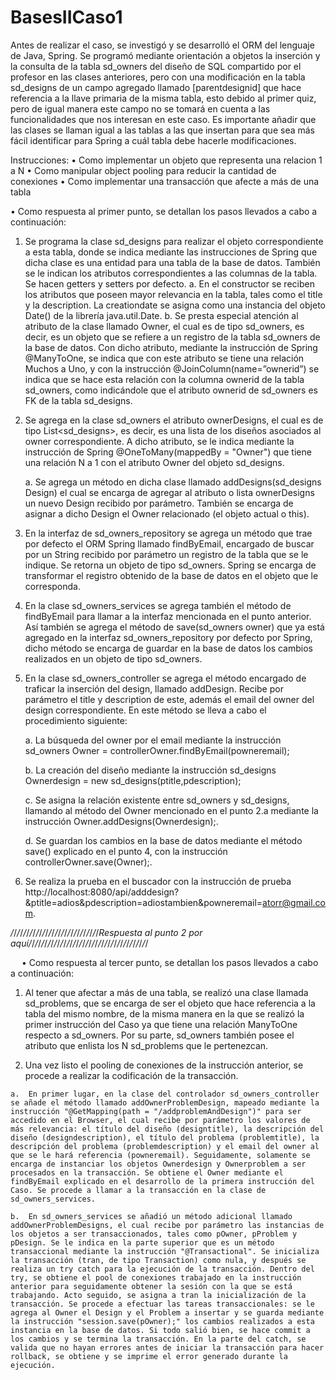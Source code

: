 # BasesIICaso1
Antes de realizar el caso, se investigó y se desarrolló el ORM del lenguaje de Java, Spring. Se programó mediante orientación a objetos la inserción y la consulta de la tabla sd_owners del diseño de SQL compartido por el profesor en las clases anteriores, pero con una modificación en la tabla sd_designs de un campo agregado llamado [parentdesignid] que hace referencia a la llave primaria de la misma tabla, esto debido al primer quiz, pero de igual manera este campo no se tomará en cuenta a las funcionalidades que nos interesan en este caso. Es importante añadir que las clases se llaman igual a las tablas a las que insertan para que sea más fácil identificar para Spring a cuál tabla debe hacerle modificaciones.

Instrucciones:
• Como implementar un objeto que representa una relacion 1 a N 
• Como manipular object pooling para reducir la cantidad de conexiones 
• Como implementar una transacción que afecte a más de una tabla

• Como respuesta al primer punto, se detallan los pasos llevados a cabo a continuación:

1.	Se programa la clase sd_designs para realizar el objeto correspondiente a esta tabla, donde se indica mediante las instrucciones de Spring que dicha clase es una entidad para una tabla de la base de datos. También se le indican los atributos correspondientes a las columnas de la tabla. Se hacen getters y setters por defecto.
    a.	En el constructor se reciben los atributos que poseen mayor relevancia en la tabla, tales como el title y la description. La creationdate se asigna como una instancia del objeto Date() de la librería java.util.Date.
    b.	Se presta especial atención al atributo de la clase llamado Owner, el cual es de tipo sd_owners, es decir, es un objeto que se refiere a un registro de la tabla sd_owners de la base de datos. Con dicho atributo, mediante la instrucción de Spring @ManyToOne, se indica que con este atributo se tiene una relación Muchos a Uno, y con la instrucción @JoinColumn(name=”ownerid”) se indica que se hace esta relación con la columna ownerid de la tabla sd_owners, como indicándole que el atributo ownerid de sd_owners es FK de la tabla sd_designs.
    
2.	Se agrega en la clase sd_owners el atributo ownerDesigns, el cual es de tipo List<sd_designs>, es decir, es una lista de los diseños asociados al owner correspondiente. A dicho atributo, se le indica mediante la instrucción de Spring @OneToMany(mappedBy = "Owner") que tiene una relación N a 1 con el atributo Owner del objeto sd_designs.

    a.	Se agrega un método en dicha clase llamado addDesigns(sd_designs Design) el cual se encarga de agregar al atributo o lista ownerDesigns un nuevo Design recibido por parámetro. También se encarga de asignar a dicho Design el Owner relacionado (el objeto actual o this). 
    
3.	En la interfaz de sd_owners_repository se agrega un método que trae por defecto el ORM Spring llamado findByEmail, encargado de buscar por un String recibido por parámetro un registro de la tabla que se le indique. Se retorna un objeto de tipo sd_owners. Spring se encarga de transformar el registro obtenido de la base de datos en el objeto que le corresponda.

4.	En la clase sd_owners_services se agrega también el método de findByEmail para llamar a la interfaz mencionada en el punto anterior. Así también se agrega el método de save(sd_owners owner) que ya está agregado en la interfaz sd_owners_repository por defecto por Spring, dicho método se encarga de guardar en la base de datos los cambios realizados en un objeto de tipo sd_owners. 

5.	En la clase sd_owners_controller se agrega el método encargado de traficar la inserción del design, llamado addDesign. Recibe por parámetro el title y description de este, además el email del owner del design correspondiente. En este método se lleva a cabo el procedimiento siguiente:

    a.	La búsqueda del owner por el email mediante la instrucción sd_owners Owner = controllerOwner.findByEmail(powneremail);

    b.	La creación del diseño mediante la instrucción sd_designs Ownerdesign = new sd_designs(ptitle,pdescription);

    c.	Se asigna la relación existente entre sd_owners y sd_designs, llamando al método del Owner mencionado en el punto 2.a mediante la instrucción Owner.addDesigns(Ownerdesign);.

    d.	Se guardan los cambios en la base de datos mediante el método save() explicado en el punto 4, con la instrucción controllerOwner.save(Owner);.

6.	Se realiza la prueba en el buscador con la instrucción de prueba http://localhost:8080/api/adddesign?&ptitle=adios&pdescription=adiostambien&powneremail=atorr@gmail.com. 



*/*/*/*/*/*/*/*/*/*/*/*/*/*/*/*/*/*/*/*/*/*/*/*/*/*/*/*/*Respuesta al punto 2 por aquí/*/*/*/*/*/*/*/*/*/*/*/*/*/*/*/*/*/*/*/*/*/*/*/*/*/*/*/*/*/*/*/*/*/*/*/*/*/


 
• Como respuesta al tercer punto, se detallan los pasos llevados a cabo a continuación:

1.	Al tener que afectar a más de una tabla, se realizó una clase llamada sd_problems, que se encarga de ser el objeto que hace referencia a la tabla del mismo nombre, de la misma manera en la que se realizó la primer instrucción del Caso ya que tiene una relación ManyToOne respecto a sd_owners. Por su parte, sd_owners también posee el atributo que enlista los N sd_problems que le pertenezcan.

2.	 Una vez listo el pooling de conexiones de la instrucción anterior, se procede a realizar la codificación de la transacción. 

	a.	En primer lugar, en la clase del controlador sd_owners_controller se añade el método llamado addOwnerProblemDesign, mapeado mediante la instrucción "@GetMapping(path = "/addproblemAndDesign")" para ser accedido en el Browser, el cual recibe por parámetro los valores de más relevancia: el título del diseño (designtitle), la descripción del diseño (designdescription), el título del problema (problemtitle), la descripción del problema (problemdescription) y el email del owner al que se le hará referencia (powneremail). Seguidamente, solamente se encarga de instanciar los objetos Ownerdesign y Ownerproblem a ser procesados en la transacción. Se obtiene el Owner mediante el findByEmail explicado en el desarrollo de la primera instrucción del Caso. Se procede a llamar a la transacción en la clase de sd_owners_services.

	b.	En sd_owners_services se añadió un método adicional llamado addOwnerProblemDesigns, el cual recibe por parámetro las instancias de los objetos a ser transaccionados, tales como pOwner, pProblem y pDesign. Se le indica en la parte superior que es un método transaccional mediante la instrucción "@Transactional". Se inicializa la transacción (tran, de tipo Transaction) como nula, y después se realiza un try catch para la ejecución de la transacción. Dentro del try, se obtiene el pool de conexiones trabajado en la instrucción anterior para seguidamente obtener la sesión con la que se está trabajando. Acto seguido, se asigna a tran la inicialización de la transacción. Se procede a efectuar las tareas transaccionales: se le agrega al Owner el Design y el Problem a insertar y se guarda mediante la instrucción "session.save(pOwner);" los cambios realizados a esta instancia en la base de datos. Si todo salió bien, se hace commit a los cambios y se termina la transacción. En la parte del catch, se valida que no hayan errores antes de iniciar la transacción para hacer rollback, se obtiene y se imprime el error generado durante la ejecución.

